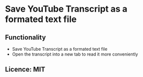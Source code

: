 # Save YouTube Transcript as a formated text file

## Functionality

- Save YouTube Transcript as a formated text file
- Open the transcript into a new tab to read it more conveniently

## Licence: MIT